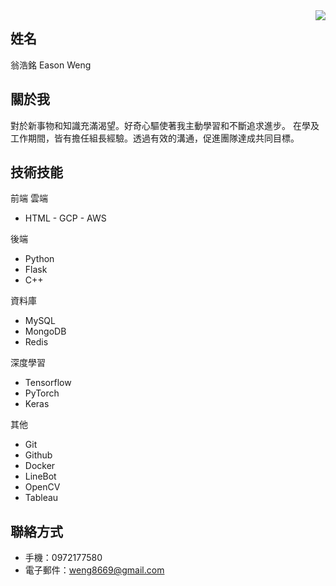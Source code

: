 <img align="right" src="https://github-readme-stats.vercel.app/api?username=syxuan&show_icons=true&icon_color=CE1D2D&text_color=718096&bg_color=ffffff&hide_title=true" />

## 姓名

翁浩銘 Eason Weng

## 關於我

對於新事物和知識充滿渴望。好奇心驅使著我主動學習和不斷追求進步。
在學及工作期間，皆有擔任組長經驗。透過有效的溝通，促進團隊達成共同目標。

## 技術技能

前端                                     雲端

 - HTML                                 - GCP
                                        - AWS


後端

- Python
- Flask
- C++

資料庫

- MySQL
- MongoDB
- Redis

深度學習

- Tensorflow
- PyTorch
- Keras


其他

- Git
- Github
- Docker
- LineBot
- OpenCV
- Tableau



## 聯絡方式

- 手機：0972177580
- 電子郵件：weng8669@gmail.com



<!--
**weng8669/weng8669** is a ✨ _special_ ✨ repository because its `README.md` (this file) appears on your GitHub profile.

Here are some ideas to get you started:

- 🔭 I’m currently working on ...
- 🌱 I’m currently learning ...
- 👯 I’m looking to collaborate on ...
- 🤔 I’m looking for help with ...
- 💬 Ask me about ...
- 📫 How to reach me: ...
- 😄 Pronouns: ...
- ⚡ Fun fact: ...
-->
